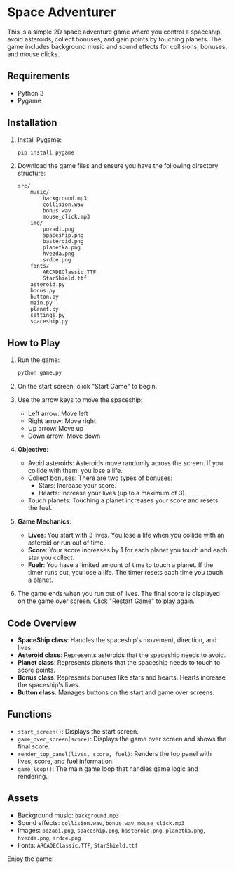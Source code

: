 # Space Adventurer

This is a simple 2D space adventure game where you control a spaceship, avoid asteroids, collect bonuses, and gain points by touching planets. The game includes background music and sound effects for collisions, bonuses, and mouse clicks.

## Requirements

- Python 3
- Pygame

## Installation

1. Install Pygame:
    ```bash
    pip install pygame
    ```

2. Download the game files and ensure you have the following directory structure:
    ```
    src/
        music/
            background.mp3
            collision.wav
            bonus.wav
            mouse_click.mp3
        img/
            pozadi.png
            spaceship.png
            basteroid.png
            planetka.png
            hvezda.png
            srdce.png
        fonts/
            ARCADEClassic.TTF
            StarShield.ttf
        asteroid.py
        bonus.py
        button.py
        main.py
        planet.py
        settings.py
        spaceship.py
    ```

## How to Play

1. Run the game:
    ```bash
    python game.py
    ```

2. On the start screen, click "Start Game" to begin.

3. Use the arrow keys to move the spaceship:
    - Left arrow: Move left
    - Right arrow: Move right
    - Up arrow: Move up
    - Down arrow: Move down

4. **Objective**:
    - Avoid asteroids: Asteroids move randomly across the screen. If you collide with them, you lose a life.
    - Collect bonuses: There are two types of bonuses:
        - Stars: Increase your score.
        - Hearts: Increase your lives (up to a maximum of 3).
    - Touch planets: Touching a planet increases your score and resets the fuel.

5. **Game Mechanics**:
    - **Lives**: You start with 3 lives. You lose a life when you collide with an asteroid or run out of time.
    - **Score**: Your score increases by 1 for each planet you touch and each star you collect.
    - **Fuelr**: You have a limited amount of time to touch a planet. If the timer runs out, you lose a life.  The timer resets each time you touch a planet.

6. The game ends when you run out of lives. The final score is displayed on the game over screen. Click "Restart Game" to play again.

## Code Overview

- **SpaceShip class**: Handles the spaceship's movement, direction, and lives.
- **Asteroid class**: Represents asteroids that the spaceship needs to avoid.
- **Planet class**: Represents planets that the spaceship needs to touch to score points.
- **Bonus class**: Represents bonuses like stars and hearts. Hearts increase the spaceship's lives.
- **Button class**: Manages buttons on the start and game over screens.

## Functions

- `start_screen()`: Displays the start screen.
- `game_over_screen(score)`: Displays the game over screen and shows the final score.
- `render_top_panel(lives, score, fuel)`: Renders the top panel with lives, score, and fuel information.
- `game_loop()`: The main game loop that handles game logic and rendering.

## Assets

- Background music: `background.mp3`
- Sound effects: `collision.wav`, `bonus.wav`, `mouse_click.mp3`
- Images: `pozadi.png`, `spaceship.png`, `basteroid.png`, `planetka.png`, `hvezda.png`, `srdce.png`
- Fonts: `ARCADEClassic.TTF`, `StarShield.ttf`

Enjoy the game!
